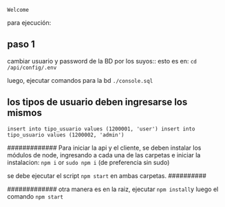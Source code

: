 `Welcome`

para ejecución:

## paso 1
cambiar usuario y password de la BD por los suyos::
esto es en:
`` cd /api/config/.env ``

luego, ejecutar comandos para la bd `./console.sql`
## los tipos de usuario deben ingresarse los mismos
`insert into tipo_usuario values (1200001, 'user')
insert into tipo_usuario values (1200002, 'admin')`

#############
Para iniciar la api y el cliente, 
se deben instalar los módulos de node, ingresando a cada una de las carpetas e
iniciar la instalacion: `npm i` or `sudo npm i` (de preferencia sin sudo)

se debe ejecutar el script `npm start` en ambas carpetas.
##########

#############
otra manera es en la raiz, ejecutar `npm install`y luego el comando `npm start`
